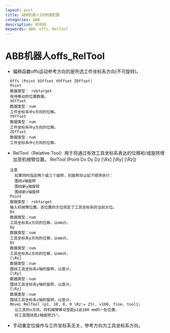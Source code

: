 ```yaml
---
layout: post
title: ABB机器人IO快捷配置
categories: ABB
description: 啦啦啦
keywords: ABB，offs，RelTool
---
```


# ABB机器人offs_RelTool
  
- 偏移函数offs运动参考方向的是所选工件坐标系方向(不可旋转)。
```
  Offs (Point XOffset YOffset ZOffset)
  Point
  数据类型： robtarget
  有待移动的位置数据。
  XOffset
  数据类型：num
  工件坐标系中x方向的位移。
  YOffset
  数据类型：num
  工件坐标系中y方向的位移。
  ZOffset
  数据类型：num
  工件坐标系中z方向的位移。
```
- RelTool（Relative Tool）用于将通过有效工具坐标系表达的位移和/或旋转增加至机械臂位置。
  RelTool (Point Dx Dy Dz [\Rx] [\Ry] [\Rz])
```
  注意
    如果同时指定两个或三个旋转，则旋转将以如下顺序执行：
    围绕x轴旋转
    围绕新y轴旋转
    围绕新z轴旋转
  Point
  数据类型： robtarget
  输入机械臂位置。该位置的方位规定了工具坐标系的当前方位。
  Dx
  数据类型：num
  工具坐标系x方向的位移，以mm计。
  Dy
  数据类型：num
  工具坐标系y方向的位移，以mm计。
  Dz
  数据类型：num
  工具坐标系z方向的位移，以mm计。
  [\Rx]
  数据类型：num
  围绕工具坐标系x轴的旋转，以度计。
  [\Ry]
  数据类型：num
  围绕工具坐标系y轴的旋转，以度计。
  [\Rz]
  数据类型：num
  围绕工具坐标系z轴的旋转，以度计。
  MoveL RelTool (p1, 10, 0, 0 \Rz:= 25), v100, fine, tool1;
    沿工具的x方向，将机械臂移动至距p1达100 mm的一处位置。
    将工具围绕其z轴旋转25°。
```
- 手动重定位操作与工件坐标系无关，参考方向为工具坐标系方向。
